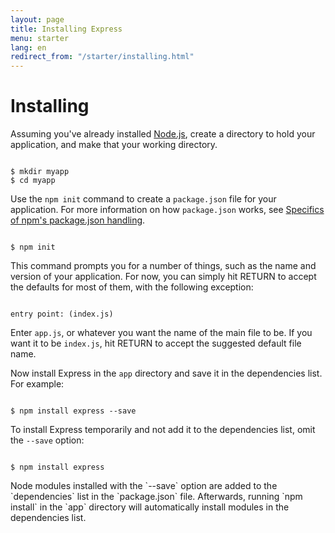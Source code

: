 ```yaml
---
layout: page
title: Installing Express
menu: starter
lang: en
redirect_from: "/starter/installing.html"
---
```


# Installing

Assuming you've already installed [Node.js](https://nodejs.org/), create a directory to hold your application, and make that your working directory.

<pre><code class="language-sh" translate="no">
$ mkdir myapp
$ cd myapp
</code></pre>

Use the `npm init` command to create a `package.json` file for your application.
For more information on how `package.json` works, see [Specifics of npm's package.json handling](https://docs.npmjs.com/files/package.json).

<pre><code class="language-sh" translate="no">
$ npm init
</code></pre>

This command prompts you for a number of things, such as the name and version of your application.
For now, you can simply hit RETURN to accept the defaults for most of them, with the following exception:

<pre><code class="language-sh" translate="no">
entry point: (index.js)
</code></pre>

Enter `app.js`, or whatever you want the name of the main file to be. If you want it to be `index.js`, hit RETURN to accept the suggested default file name.

Now install Express in the `app` directory and save it in the dependencies list. For example:

<pre><code class="language-sh" translate="no">
$ npm install express --save
</code></pre>

To install Express temporarily and not add it to the dependencies list, omit the `--save` option:

<pre><code class="language-sh" translate="no">
$ npm install express
</code></pre>

<div class="doc-box doc-info" markdown="1">
Node modules installed with the `--save` option are added to the `dependencies` list in the `package.json` file.
Afterwards, running `npm install` in the `app` directory will automatically install modules in the dependencies list.
</div>
